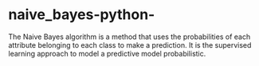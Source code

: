 # naive_bayes-python-
The Naive Bayes algorithm is a method that uses the probabilities of each attribute belonging to each class to make a prediction. It is the supervised learning approach to model a predictive model probabilistic.
